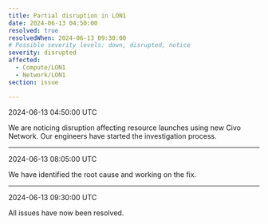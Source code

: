```yaml
---
title: Partial disruption in LON1
date: 2024-06-13 04:50:00
resolved: true
resolvedWhen: 2024-06-13 09:30:00
# Possible severity levels: down, disrupted, notice
severity: disrupted 
affected:
  - Compute/LON1
  - Network/LON1
section: issue

---
```


2024-06-13 04:50:00 UTC

We are noticing disruption affecting resource launches using new Civo Network. Our engineers have started the investigation process.

---

2024-06-13 08:05:00 UTC

We have identified the root cause and working on the fix.

---

2024-06-13 09:30:00 UTC

All issues have now been resolved.
